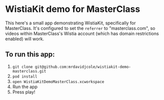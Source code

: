 # WistiaKit demo for MasterClass

This here's a small app demonstrating WistiaKit, specifically for MasterClass. It's configured to set the `referrer` to "masterclass.com", so videos within MasterClass's Wistia account (which has domain restrictions enabled) will work.

## To run this app:

1. `git clone git@github.com:mrdavidjcole/wistiakit-demo-masterclass.git`
2. `pod install`
3. `open WistiaKitDemoMasterClass.xcworkspace`
4. Run the app
5. Press play!
